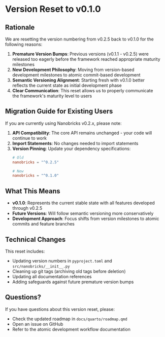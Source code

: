 # Version Reset to v0.1.0

## Rationale

We are resetting the version numbering from v0.2.5 back to v0.1.0 for the following reasons:

1. **Premature Version Bumps**: Previous versions (v0.1.1 - v0.2.5) were released too eagerly before the framework reached appropriate maturity milestones
2. **New Development Philosophy**: Moving from version-based development milestones to atomic commit-based development
3. **Semantic Versioning Alignment**: Starting fresh with v0.1.0 better reflects the current state as initial development phase
4. **Clear Communication**: This reset allows us to properly communicate the framework's maturity level to users

## Migration Guide for Existing Users

If you are currently using Nanobricks v0.2.x, please note:

1. **API Compatibility**: The core API remains unchanged - your code will continue to work
2. **Import Statements**: No changes needed to import statements
3. **Version Pinning**: Update your dependency specifications:
   ```toml
   # Old
   nanobricks = "^0.2.5"
   
   # New
   nanobricks = "^0.1.0"
   ```

## What This Means

- **v0.1.0**: Represents the current stable state with all features developed through v0.2.5
- **Future Versions**: Will follow semantic versioning more conservatively
- **Development Approach**: Focus shifts from version milestones to atomic commits and feature branches

## Technical Changes

This reset includes:
- Updating version numbers in `pyproject.toml` and `src/nanobricks/__init__.py`
- Cleaning up git tags (archiving old tags before deletion)
- Updating all documentation references
- Adding safeguards against future premature version bumps

## Questions?

If you have questions about this version reset, please:
- Check the updated roadmap in `docs/quarto/roadmap.qmd`
- Open an issue on GitHub
- Refer to the atomic development workflow documentation